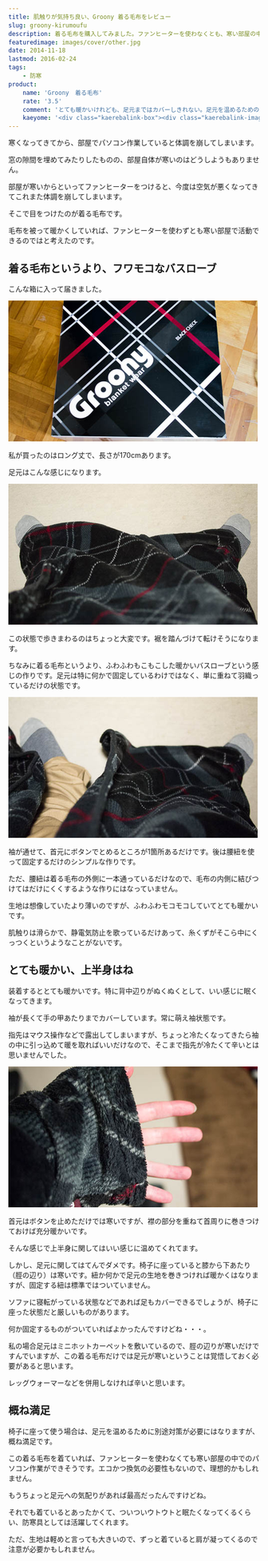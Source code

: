 ```yaml
---
title: 肌触りが気持ち良い、Groony 着る毛布をレビュー
slug: groony-kirumoufu
description: 着る毛布を購入してみました。ファンヒーターを使わなくとも、寒い部屋の中で活動できていいです。特に上半身が暖かく、暖房なしでも快適に過ごせました。ただ、足元がカバーしきれないので、別途対策が必要だなと感じます。
featuredimage: images/cover/other.jpg
date: 2014-11-18
lastmod: 2016-02-24
tags: 
    - 防寒
product:
    name: 'Groony　着る毛布'
    rate: '3.5'
    comment: 'とても暖かいけれども、足元まではカバーしきれない。足元を温めるための対策が別途必要。'
    kaeyome: '<div class="kaerebalink-box"><div class="kaerebalink-image"><a href="https://www.amazon.co.jp/exec/obidos/ASIN/B00N9Q80ZY/illusionspace-22/ref=nosim/" rel="nofollow" target="_blank"><img src="https://ecx.images-amazon.com/images/I/51We8OSdlKL._SL160_.jpg" style="border: none;" /></a></div><div class="kaerebalink-info"><div class="kaerebalink-name"><a href="https://www.amazon.co.jp/exec/obidos/ASIN/B00N9Q80ZY/illusionspace-22/ref=nosim/" rel="nofollow" target="_blank">グルーニー Groony 着る毛布 2014年モデル 洗える 男女兼用 フリーサイズ ロング丈 ブラックチェック</a><div class="kaerebalink-powered-date">posted with <a href="https://kaereba.com" rel="nofollow" target="_blank">カエレバ</a></div></div><div class="kaerebalink-detail"> VEGA CORPORATION     </div><div class="kaerebalink-link1"><div class="shoplinkamazon"><a href="https://www.amazon.co.jp/gp/search?keywords=Groony%20%92%85%82%E9%96%D1%95z&__mk_ja_JP=%83J%83%5E%83J%83i&tag=illusionspace-22" rel="nofollow" target="_blank" title="アマゾン" >Amazon</a></div><div class="shoplinkrakuten"><a href="https://hb.afl.rakuten.co.jp/hgc/0e95387f.f2aef20d.0e953880.25e412bd/?pc=http%3A%2F%2Fsearch.rakuten.co.jp%2Fsearch%2Fmall%2FGroony%2520%25E7%259D%2580%25E3%2582%258B%25E6%25AF%259B%25E5%25B8%2583%2F-%2Ff.1-p.1-s.1-sf.0-st.A-v.2%3Fx%3D0%26scid%3Daf_ich_link_urltxt%26m%3Dhttp%3A%2F%2Fm.rakuten.co.jp%2F" rel="nofollow" target="_blank" title="楽天市場" >楽天市場</a></div></div></div><div class="booklink-footer" style="clear: left"></div></div>'
---
```


寒くなってきてから、部屋でパソコン作業していると体調を崩してしまいます。

窓の隙間を埋めてみたりしたものの、部屋自体が寒いのはどうしようもありません。

部屋が寒いからといってファンヒーターをつけると、今度は空気が悪くなってきてこれまた体調を崩してしまいます。

そこで目をつけたのが着る毛布です。

毛布を被って暖かくしていれば、ファンヒーターを使わずとも寒い部屋で活動できるのではと考えたのです。

## 着る毛布というより、フワモコなバスローブ

こんな箱に入って届きました。

![Groony 着る毛布のパッケージ](fdf5dbe2e263f4da2232106b38e2f05b.jpg)

私が買ったのはロング丈で、長さが170cmあります。

足元はこんな感じになります。

![Groony着る毛布を装着した足元](0610fe398f2fec396e519bc812783e11.jpg)

この状態で歩きまわるのはちょっと大変です。裾を踏んづけて転けそうになります。

ちなみに着る毛布というより、ふわふわもこもこした暖かいバスローブという感じの作りです。足元は特に何かで固定しているわけではなく、単に重ねて羽織っているだけの状態です。

![Groony着る毛布 前一枚はだけた状態](f964c601684644dfbae65c93094052ab.jpg)

袖が通せて、首元にボタンでとめるところが1箇所あるだけです。後は腰紐を使って固定するだけのシンプルな作りです。

ただ、腰紐は着る毛布の外側に一本通っているだけなので、毛布の内側に結びつけてはだけにくくするような作りにはなっていません。

生地は想像していたより薄いのですが、ふわふわモコモコしていてとても暖かいです。

肌触りは滑らかで、静電気防止を歌っているだけあって、糸くずがそこら中にくっつくというようなことがないです。


## とても暖かい、上半身はね


装着するととても暖かいです。特に背中辺りがぬくぬくとして、いい感じに眠くなってきます。

袖が長くて手の甲あたりまでカバーしています。常に萌え袖状態です。

指先はマウス操作などで露出してしまいますが、ちょっと冷たくなってきたら袖の中に引っ込めて暖を取ればいいだけなので、そこまで指先が冷たくて辛いとは思いませんでした。

![Groony着る毛布袖口](994f81fa00ee014a0f7d32151b34445b.jpg)

首元はボタンを止めただけでは寒いですが、襟の部分を重ねて首周りに巻きつけておけば充分暖かいです。

そんな感じで上半身に関してはいい感じに温めてくれてます。

しかし、足元に関してはてんでダメです。椅子に座っていると膝から下あたり（脛の辺り）は寒いです。紐か何かで足元の生地を巻きつければ暖かくはなりますが、固定する紐は標準ではついていません。

ソファに寝転がっている状態などであれば足もカバーできるでしょうが、椅子に座った状態だと厳しいものがあります。

何か固定するものがついていればよかったんですけどね・・・。

私の場合足元はミニホットカーペットを敷いているので、脛の辺りが寒いだけですんでいますが、この着る毛布だけでは足元が寒いということは覚悟しておく必要があると思います。

レッグウォーマーなどを併用しなければ辛いと思います。


## 概ね満足


椅子に座って使う場合は、足元を温めるために別途対策が必要にはなりますが、概ね満足です。

この着る毛布を着ていれば、ファンヒーターを使わなくても寒い部屋の中でのパソコン作業ができそうです。エコかつ換気の必要性もないので、理想的かもしれません。

もうちょっと足元への気配りがあれば最高だったんですけどね。

それでも着ているとあったかくて、ついついウトウトと眠たくなってくるくらい、防寒具としては活躍してくれます。

ただ、生地は軽めと言っても大きいので、ずっと着ていると肩が凝ってくるので注意が必要かもしれません。
